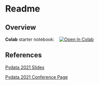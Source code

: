 # Readme


## Overview



**Colab** starter notebook: &nbsp;&nbsp; [![Open In Colab](https://colab.research.google.com/assets/colab-badge.svg)](https://colab.research.google.com/github/npatta01/pytorch-serving-workshop/blob/notebooks/colab_starter.ipynb)


## References

[Pydata 2021 Slides](https://docs.google.com/presentation/d/1NF7_vZgGVYM4G-YHcfWIru56FwzycV04QjILEBjjJZM/edit?usp=sharing)

[Pydata 2021 Conference Page](https://pydata.org/global2021/schedule/presentation/136/serving-pytorch-models-in-production/)